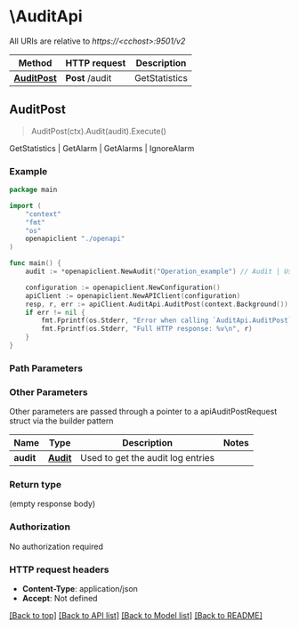 # \AuditApi

All URIs are relative to *https://&lt;cchost&gt;:9501/v2*

Method | HTTP request | Description
------------- | ------------- | -------------
[**AuditPost**](AuditApi.md#AuditPost) | **Post** /audit | GetStatistics | GetAlarm | GetAlarms | IgnoreAlarm



## AuditPost

> AuditPost(ctx).Audit(audit).Execute()

GetStatistics | GetAlarm | GetAlarms | IgnoreAlarm

### Example

```go
package main

import (
    "context"
    "fmt"
    "os"
    openapiclient "./openapi"
)

func main() {
    audit := *openapiclient.NewAudit("Operation_example") // Audit | Used to get the audit log entries

    configuration := openapiclient.NewConfiguration()
    apiClient := openapiclient.NewAPIClient(configuration)
    resp, r, err := apiClient.AuditApi.AuditPost(context.Background()).Audit(audit).Execute()
    if err != nil {
        fmt.Fprintf(os.Stderr, "Error when calling `AuditApi.AuditPost``: %v\n", err)
        fmt.Fprintf(os.Stderr, "Full HTTP response: %v\n", r)
    }
}
```

### Path Parameters



### Other Parameters

Other parameters are passed through a pointer to a apiAuditPostRequest struct via the builder pattern


Name | Type | Description  | Notes
------------- | ------------- | ------------- | -------------
 **audit** | [**Audit**](Audit.md) | Used to get the audit log entries | 

### Return type

 (empty response body)

### Authorization

No authorization required

### HTTP request headers

- **Content-Type**: application/json
- **Accept**: Not defined

[[Back to top]](#) [[Back to API list]](../README.md#documentation-for-api-endpoints)
[[Back to Model list]](../README.md#documentation-for-models)
[[Back to README]](../README.md)

